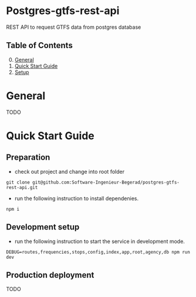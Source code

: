 # Postgres-gtfs-rest-api
REST API to request GTFS data from postgres database

## Table of Contents
0. [General](#General)
1. [Quick Start Guide](#Quick-Start-Guide)
2. [Setup](doc/setup.md)

# General

TODO

# Quick Start Guide

## Preparation

* check out project and change into root folder
```
git clone git@github.com:Software-Ingenieur-Begerad/postgres-gtfs-rest-api.git
```

* run the following instruction to install dependenies.
```
npm i
```

## Development setup

* run the following instruction to start the service in development mode.
```
DEBUG=routes,frequencies,stops,config,index,app,root,agency,db npm run dev
```

## Production deployment

TODO
